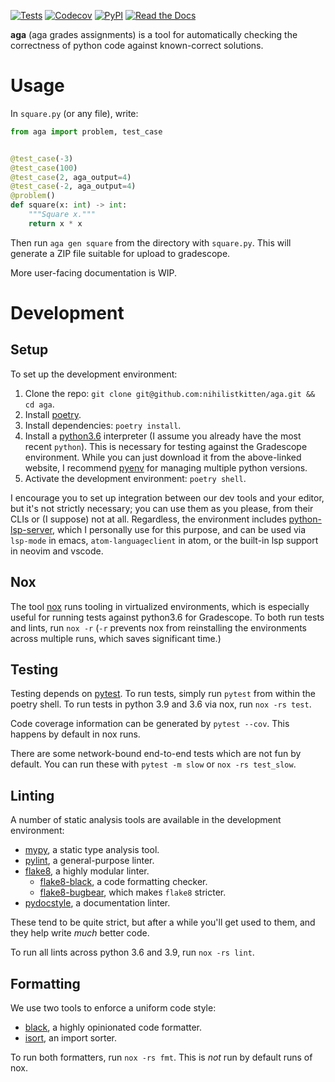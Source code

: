 [![Tests](https://github.com/nihilistkitten/aga/workflows/Tests/badge.svg)](https://github.com/nihilistkitten/aga/actions?workflow=Tests) [![Codecov](https://codecov.io/gh/nihilistkitten/aga/branch/main/graph/badge.svg)](https://codecov.io/gh/nihilistkitten/aga) [![PyPI](https://img.shields.io/pypi/v/aga.svg)](https://pypi.org/project/aga/) [![Read the Docs](https://readthedocs.org/projects/aga/badge/)](https://aga.readthedocs.io/)

**aga** (aga grades assignments) is a tool for automatically checking the correctness of python code against known-correct solutions.

# Usage

In `square.py` (or any file), write:

```python
from aga import problem, test_case


@test_case(-3)
@test_case(100)
@test_case(2, aga_output=4)
@test_case(-2, aga_output=4)
@problem()
def square(x: int) -> int:
    """Square x."""
    return x * x
```

Then run `aga gen square` from the directory with `square.py`. This will generate a ZIP file suitable for upload to gradescope.

More user-facing documentation is WIP.

# Development

## Setup

To set up the development environment:

1. Clone the repo: `git clone git@github.com:nihilistkitten/aga.git && cd aga`.
2. Install [poetry](https://python-poetry.org/docs/#installation).
3. Install dependencies: `poetry install`.
4. Install a [python3.6](https://www.python.org/downloads/) interpreter (I assume you already have the most recent `python`). This is necessary for testing against the Gradescope environment. While you can just download it from the above-linked website, I recommend [pyenv](https://github.com/pyenv/pyenv) for managing multiple python versions.
5. Activate the development environment: `poetry shell`.

I encourage you to set up integration between our dev tools and your editor, but it's not strictly necessary; you can use them as you please, from their CLIs or (I suppose) not at all. Regardless, the environment includes [python-lsp-server](https://github.com/python-lsp/python-lsp-server), which I personally use for this purpose, and can be used via `lsp-mode` in emacs, `atom-languageclient` in atom, or the built-in lsp support in neovim and vscode.

## Nox

The tool [nox](https://nox.thea.codes/) runs tooling in virtualized environments, which is especially useful for running tests against python3.6 for Gradescope. To both run tests and lints, run `nox -r` (`-r` prevents nox from reinstalling the environments across multiple runs, which saves significant time.)

## Testing

Testing depends on [pytest](https://docs.pytest.org/). To run tests, simply run `pytest` from within the poetry shell. To run tests in python 3.9 and 3.6 via nox, run `nox -rs test`.

Code coverage information can be generated by `pytest --cov`. This happens by default in nox runs.

There are some network-bound end-to-end tests which are not fun by default. You can run these with `pytest -m slow` or `nox -rs test_slow`.

## Linting

A number of static analysis tools are available in the development environment:

- [mypy](http://mypy-lang.org/), a static type analysis tool.
- [pylint](https://pylint.org/), a general-purpose linter.
- [flake8](https://flake8.pycqa.org/en/latest/), a highly modular linter.
  - [flake8-black](https://github.com/peterjc/flake8-black), a code formatting checker.
  - [flake8-bugbear](https://github.com/PyCQA/flake8-bugbear), which makes `flake8` stricter.
- [pydocstyle](http://www.pydocstyle.org/en/stable/), a documentation linter.

These tend to be quite strict, but after a while you'll get used to them, and they help write _much_ better code.

To run all lints across python 3.6 and 3.9, run `nox -rs lint`.

## Formatting

We use two tools to enforce a uniform code style:

- [black](https://github.com/psf/black), a highly opinionated code formatter.
- [isort](https://github.com/PyCQA/isort), an import sorter.

To run both formatters, run `nox -rs fmt`. This is _not_ run by default runs of nox.
